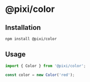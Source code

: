 # @pixi/color

## Installation

```bash
npm install @pixi/color
```

## Usage

```js
import { Color } from '@pixi/color';

const color = new Color('red');
```
